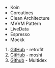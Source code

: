 - Koin
- Coroutines
- Clean Architecture
- MVVM Pattern
- LiveData
- Espresso
- Mockk

1. [GitHub](http://square.github.io/retrofit/) - retrofit
2. [GitHub](https://github.com/square/moshi) - moshi
3. [Github](https://github.com/casidiablo/multidex) - Multidex

